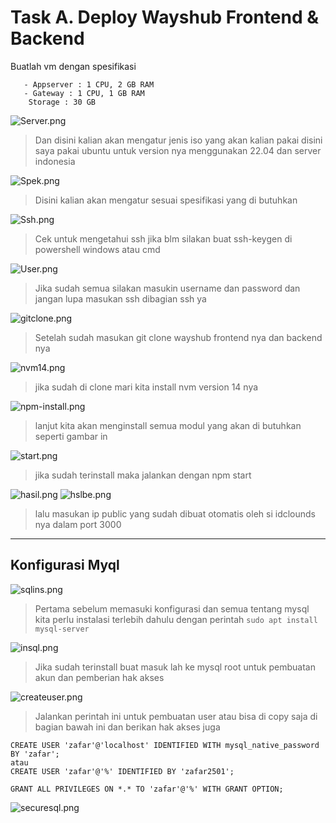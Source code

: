 # Task A. Deploy Wayshub Frontend & Backend
Buatlah vm dengan spesifikasi
```
   - Appserver : 1 CPU, 2 GB RAM
   - Gateway : 1 CPU, 1 GB RAM
    Storage : 30 GB
```

![Server.png](../Screenshoot/Idclound/Server.png)
> Dan disini kalian akan mengatur jenis iso yang akan kalian pakai  disini saya pakai ubuntu untuk version nya menggunakan 22.04 dan server indonesia 

![Spek.png](../Screenshoot/Idclound/Spek.png)
> Disini kalian akan mengatur sesuai spesifikasi yang di butuhkan 


![Ssh.png](../Screenshoot/Idclound/Ssh.png)
> Cek untuk mengetahui ssh jika blm silakan buat ssh-keygen di powershell windows atau cmd


![User.png](../Screenshoot/Idclound/User.png)
> Jika sudah semua silakan masukin username dan password dan jangan lupa masukan ssh dibagian ssh ya


![gitclone.png](../Screenshoot/Idclound/gitclone.png)
> Setelah sudah masukan git clone wayshub frontend nya dan backend nya


![nvm14.png](../Screenshoot/Idclound/nvm14.png)
> jika sudah di clone mari kita install nvm version 14 nya 


![npm-install.png](../Screenshoot/Idclound/npm-install.png)
> lanjut kita akan menginstall semua modul yang akan di butuhkan seperti gambar in 


![start.png](../Screenshoot/Idclound/start.png)
> jika sudah terinstall maka jalankan dengan npm start 


![hasil.png](../Screenshoot/Idclound/hasil.png)
![hslbe.png](../Screenshoot/sszafar/hslbe.jpg)
> lalu masukan ip public yang sudah dibuat otomatis oleh si idclounds nya dalam port 3000

***
## Konfigurasi Myql 
![sqlins.png](../Screenshoot/sszafar/sqlins.jpg)
> Pertama sebelum memasuki konfigurasi dan semua tentang mysql kita perlu instalasi terlebih dahulu dengan perintah `sudo apt install mysql-server`

![insql.png](../Screenshoot/sszafar/insql.jpg)
> Jika sudah terinstall buat masuk lah ke mysql root untuk pembuatan akun dan pemberian hak akses

![createuser.png](../Screenshoot/sszafar/createuser.jpg)
> Jalankan perintah ini untuk pembuatan user atau bisa di copy saja di bagian bawah ini dan berikan hak akses juga

``` 
CREATE USER 'zafar'@'localhost' IDENTIFIED WITH mysql_native_password BY 'zafar';
atau
CREATE USER 'zafar'@'%' IDENTIFIED BY 'zafar2501';
```
```
GRANT ALL PRIVILEGES ON *.* TO 'zafar'@'%' WITH GRANT OPTION;
```
![securesql.png](../Screenshoot/sszafar/securesql.jpg)




